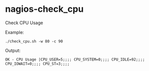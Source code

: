 # nagios-check_cpu
Check CPU Usage

Example:
```
./check_cpu.sh -w 80 -c 90
```
Output:
```
OK - CPU Usage |CPU_USER=5;;;; CPU_SYSTEM=0;;;; CPU_IDLE=92;;;; CPU_IOWAIT=0;;;; CPU_ST=3;;;;
```
